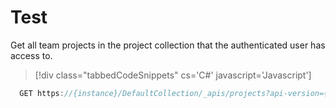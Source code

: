 # Test

Get all team projects in the project collection that the authenticated user has access to.

>[!div class="tabbedCodeSnippets" cs='C#' javascript='Javascript']
```Javascript
  GET https://{instance}/DefaultCollection/_apis/projects?api-version={version}[&stateFilter{string}&$top={integer}&skip={integer}]
``` 

